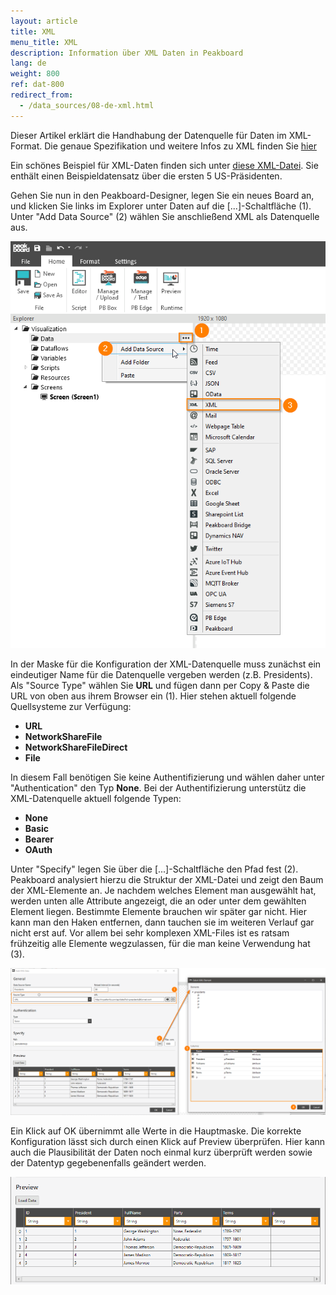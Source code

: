```yaml
---
layout: article
title: XML
menu_title: XML
description: Information über XML Daten in Peakboard
lang: de
weight: 800
ref: dat-800
redirect_from:
  - /data_sources/08-de-xml.html
---
```

Dieser Artikel erklärt die Handhabung der Datenquelle für Daten im XML-Format. Die genaue Spezifikation und weitere Infos zu XML finden Sie [hier](https://de.wikipedia.org/wiki/Extensible_Markup_Language)

Ein schönes Beispiel für XML-Daten finden sich unter [diese XML-Datei](http://mysafeinfo.com/api/data?list=presidents&format=xml). 
Sie enthält einen Beispieldatensatz über die ersten 5 US-Präsidenten.

Gehen Sie nun in den Peakboard-Designer, legen Sie ein neues Board an, und klicken Sie links im Explorer unter Daten auf die [...]-Schaltfläche (1). 
Unter "Add Data Source" (2) wählen Sie anschließend XML als Datenquelle aus.

![image_1](/assets/images/data-sources/xml/xml-01.png)

In der Maske für die Konfiguration der XML-Datenquelle muss zunächst ein eindeutiger Name für die Datenquelle vergeben werden (z.B. Presidents).
Als "Source Type" wählen Sie **URL** und fügen dann per Copy & Paste die URL von oben aus ihrem Browser ein (1). 
Hier stehen aktuell folgende Quellsysteme zur Verfügung:
* **URL**
* **NetworkShareFile**
* **NetworkShareFileDirect**
* **File**

In diesem Fall benötigen Sie keine Authentifizierung und wählen daher unter "Authentication" den Typ **None**.
Bei der Authentifizierung unterstütz die XML-Datenquelle aktuell folgende Typen:
* **None**
* **Basic**
* **Bearer**
* **OAuth**

Unter "Specify" legen Sie über die [...]-Schaltfläche den Pfad fest (2).
Peakboard analysiert hierzu die Struktur der XML-Datei und zeigt den Baum der XML-Elemente an. 
Je nachdem welches Element man ausgewählt hat, werden unten alle Attribute angezeigt, die an oder unter dem gewählten Element liegen. 
Bestimmte Elemente brauchen wir später gar nicht. 
Hier kann man den Haken entfernen, dann tauchen sie im weiteren Verlauf gar nicht erst auf. 
Vor allem bei sehr komplexen XML-Files ist es ratsam frühzeitig alle Elemente wegzulassen, für die man keine Verwendung hat (3).

![image_1](/assets/images/data-sources/xml/xml-02.png)

Ein Klick auf OK übernimmt alle Werte in die Hauptmaske. Die korrekte Konfiguration lässt sich durch einen Klick auf Preview überprüfen. Hier kann auch die Plausibilität der Daten noch einmal kurz überprüft werden sowie der Datentyp gegebenenfalls geändert werden.

![image_1](/assets/images/data-sources/xml/xml-03.png)


